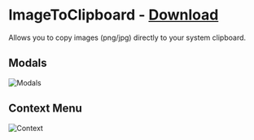 # ImageToClipboard - [Download](https://betterdiscord.net/ghdl?url=https://raw.githubusercontent.com/rauenzi/BetterDiscordAddons/master/Plugins/ImageToClipboard/ImageToClipboard.plugin.js)

Allows you to copy images (png/jpg) directly to your system clipboard.


## Modals

![Modals](https://i.imgur.com/fsxpag2.png)

## Context Menu

![Context](https://i.imgur.com/fHt0zJg.png)


